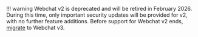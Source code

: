 !!! warning 
    Webchat v2 is deprecated and will be retired in February 2026. During this time, only important security updates will be provided for v2, with no further feature additions.
    Before support for Webchat v2 ends, [migrate](https://docs.cognigy.com/webchat/migration/) to Webchat v3.